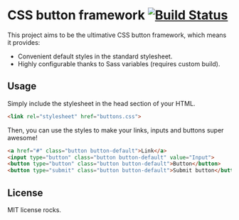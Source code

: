 CSS button framework [![Build Status](https://travis-ci.org/nsommer/buttons.svg)](https://travis-ci.org/nsommer/buttons)
=====================
This project aims to be the ultimative CSS button framework, which means it provides:

- Convenient default styles in the standard stylesheet.
- Highly configurable thanks to Sass variables (requires custom build).


## Usage
Simply include the stylesheet in the head section of your HTML.

```html
<link rel="stylesheet" href="buttons.css">
```

Then, you can use the styles to make your links, inputs and buttons super awesome!

```html
<a href="#" class="button button-default">Link</a>
<input type="button" class="button button-default" value="Input">
<button type="button" class="button button-default">Button</button>
<button type="submit" class="button button-default">Submit button</button>
```

## License
MIT license rocks.
